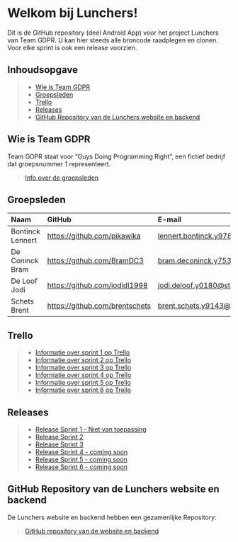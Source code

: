 
# Welkom bij Lunchers!

Dit is de GitHub repository (deel Android App) voor het project Lunchers van Team GDPR. U kan hier steeds alle broncode raadplegen en clonen. Voor elke sprint is ook een release voorzien.

## Inhoudsopgave

> - [Wie is Team GDPR](#wie-is-team-gdpr)
> - [Groepsleden](#groepsleden)
> - [Trello](#trello)
> - [Releases](#releases)
> - [GitHub Repository van de Lunchers website en backend](#github-repository-van-de-lunchers-website-en-backend)

## Wie is Team GDPR
Team GDPR staat voor “Guys Doing Programming Right”, een fictief bedrijf dat groepsnummer 1 representeert.

> [Info over de groepsleden](#groepsleden)

## Groepsleden

| Naam     | GitHub                        | E-mail                               |
| :---     | :---                          | :---                                |
| Bontinck Lennert | <https://github.com/pikawika> | [lennert.bontinck.y9785@student.hogent.be](mailto:lennert.bontinck.y9785@student.hogent.be) |
| De Coninck Bram | <https://github.com/BramDC3> | [bram.deconinck.y7538@student.hogent.be](mailto:bram.deconinck.y7538@student.hogent.be) |
| De Loof Jodi | <https://github.com/jodidl1998> | [jodi.deloof.y0180@student.hogent.be](mailto:jodi.deloof.y0180@student.hogent.be) |
| Schets Brent | <https://github.com/brentschets> | [brent.schets.y9143@student.hogent.be](mailto:brent.schets.y9143@student.hogent.be) |

## Trello
> - [Informatie over sprint 1 op Trello](https://trello.com/b/dODllfjQ/sprint-1)
> - [Informatie over sprint 2 op Trello](https://trello.com/b/n7JT00Wx/sprint-2)
> - [Informatie over sprint 3 op Trello](https://trello.com/b/7BARqIaE/sprint-3)
> - [Informatie over sprint 4 op Trello](https://trello.com/b/p4d2m46d/sprint-4)
> - [Informatie over sprint 5 op Trello](https://trello.com/b/0aXNDTwm/sprint-5)
> - [Informatie over sprint 6 op Trello](https://trello.com/b/iEgLKsgm/sprint-6)

## Releases
> - [Release Sprint 1 - Niet van toepassing](#)
> - [Release Sprint 2](https://github.com/HoGent-Projecten3/projecten3-1819-android-aalst-groep-1/releases/tag/Sprint2)
> - [Release Sprint 3](https://github.com/HoGent-Projecten3/projecten3-1819-android-aalst-groep-1/releases/tag/Sprint3)
> - [Release Sprint 4 - coming soon](#)
> - [Release Sprint 5 - coming soon](#)
> - [Release Sprint 6 - coming soon](#)

## GitHub Repository van de Lunchers website en backend
De Lunchers website en backend hebben een gezamenlijke Repository:
> [GitHub repository van de website en backend](https://github.com/HoGent-Projecten3/projecten3-1819-backend-aalst-groep-1)
